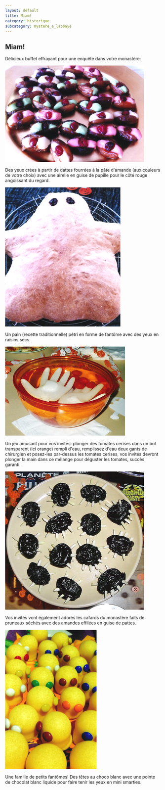 ```yaml
---
layout: default
title: Miam!
category: historique
subcategory: mystere_a_labbaye
---
```


## Miam!

Délicieux buffet effrayant pour une enquête dans votre monastère:

![yeux](/assets/images/pages/yeux3.png)

Des yeux crées à partir de dattes fourrées à la pâte d'amande (aux couleurs de votre choix) avec une airelle en guise de pupille pour le côté rouge angoissant du regard.

![fantome](/assets/images/pages/grosfantome.png)

Un pain (recette traditionnelle) pétri en forme de fantôme avec des yeux en raisins secs.

![gants](/assets/images/pages/gants.png)

Un jeu amusant pour vos invités: plonger des tomates cerises dans un bol transparent (ici orange) rempli d'eau, remplissez d'eau deux gants de chirurgien et posez-les par-dessus les tomates cerises, vos invités devront plonger la main dans ce mélange pour déguster les tomates, succès garanti.

![cafards](/assets/images/pages/cafards.png)

Vos invités vont également adorés les cafards du monastère faits de pruneaux séchés avec des amandes effilées en guise de pattes.

![fantomes](/assets/images/pages/fantomessmarties.png)

Une famille de petits fantômes! Des têtes au choco blanc avec une pointe de chocolat blanc liquide pour faire tenir les yeux en mini smarties.
